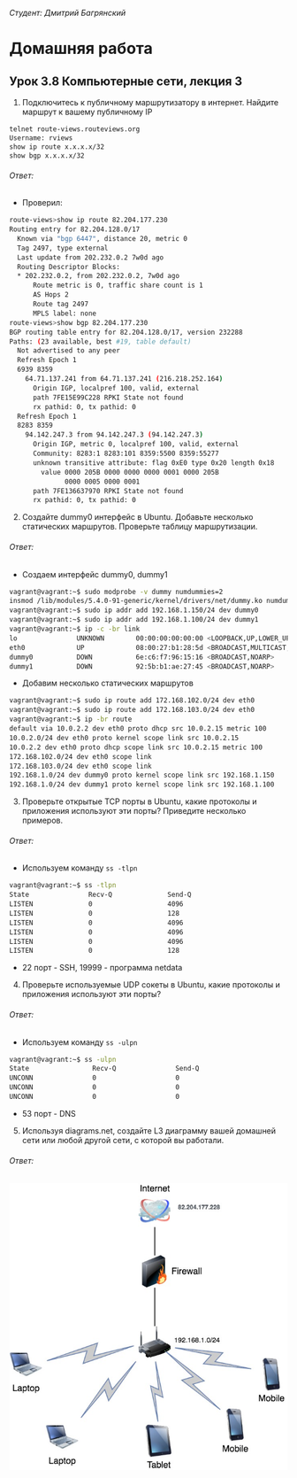 *Студент: Дмитрий Багрянский*

# Домашняя работа

## Урок 3.8 Компьютерные сети, лекция 3

1. Подключитесь к публичному маршрутизатору в интернет. Найдите маршрут к вашему публичному IP
```
telnet route-views.routeviews.org
Username: rviews
show ip route x.x.x.x/32
show bgp x.x.x.x/32
```

###### Ответ:

- Проверил:

```bash
route-views>show ip route 82.204.177.230
Routing entry for 82.204.128.0/17
  Known via "bgp 6447", distance 20, metric 0
  Tag 2497, type external
  Last update from 202.232.0.2 7w0d ago
  Routing Descriptor Blocks:
  * 202.232.0.2, from 202.232.0.2, 7w0d ago
      Route metric is 0, traffic share count is 1
      AS Hops 2
      Route tag 2497
      MPLS label: none
route-views>show bgp 82.204.177.230
BGP routing table entry for 82.204.128.0/17, version 232288
Paths: (23 available, best #19, table default)
  Not advertised to any peer
  Refresh Epoch 1
  6939 8359
    64.71.137.241 from 64.71.137.241 (216.218.252.164)
      Origin IGP, localpref 100, valid, external
      path 7FE15E99C228 RPKI State not found
      rx pathid: 0, tx pathid: 0
  Refresh Epoch 1
  8283 8359
    94.142.247.3 from 94.142.247.3 (94.142.247.3)
      Origin IGP, metric 0, localpref 100, valid, external
      Community: 8283:1 8283:101 8359:5500 8359:55277
      unknown transitive attribute: flag 0xE0 type 0x20 length 0x18
        value 0000 205B 0000 0000 0000 0001 0000 205B
              0000 0005 0000 0001
      path 7FE136637970 RPKI State not found
      rx pathid: 0, tx pathid: 0
```

2. Создайте dummy0 интерфейс в Ubuntu. Добавьте несколько статических маршрутов. Проверьте таблицу маршрутизации.

###### Ответ:

- Создаем интерфейс dummy0, dummy1
```bash
vagrant@vagrant:~$ sudo modprobe -v dummy numdummies=2
insmod /lib/modules/5.4.0-91-generic/kernel/drivers/net/dummy.ko numdummies=0 numdummies=2
vagrant@vagrant:~$ sudo ip addr add 192.168.1.150/24 dev dummy0
vagrant@vagrant:~$ sudo ip addr add 192.168.1.100/24 dev dummy1
vagrant@vagrant:~$ ip -c -br link
lo               UNKNOWN        00:00:00:00:00:00 <LOOPBACK,UP,LOWER_UP>
eth0             UP             08:00:27:b1:28:5d <BROADCAST,MULTICAST,UP,LOWER_UP>
dummy0           DOWN           6e:c6:f7:96:15:16 <BROADCAST,NOARP>
dummy1           DOWN           92:5b:b1:ae:27:45 <BROADCAST,NOARP>
```

- Добавим несколько статических маршрутов

```bash
vagrant@vagrant:~$ sudo ip route add 172.168.102.0/24 dev eth0
vagrant@vagrant:~$ sudo ip route add 172.168.103.0/24 dev eth0
vagrant@vagrant:~$ ip -br route
default via 10.0.2.2 dev eth0 proto dhcp src 10.0.2.15 metric 100
10.0.2.0/24 dev eth0 proto kernel scope link src 10.0.2.15
10.0.2.2 dev eth0 proto dhcp scope link src 10.0.2.15 metric 100
172.168.102.0/24 dev eth0 scope link
172.168.103.0/24 dev eth0 scope link
192.168.1.0/24 dev dummy0 proto kernel scope link src 192.168.1.150
192.168.1.0/24 dev dummy1 proto kernel scope link src 192.168.1.100
```

3. Проверьте открытые TCP порты в Ubuntu, какие протоколы и приложения используют эти порты? Приведите несколько примеров.

###### Ответ:

- Используем команду `ss -tlpn`

```bash
vagrant@vagrant:~$ ss -tlpn
State               Recv-Q              Send-Q                           Local Address:Port                            Peer Address:Port              Process
LISTEN              0                   4096                             127.0.0.53%lo:53                                   0.0.0.0:*
LISTEN              0                   128                                    0.0.0.0:22                                   0.0.0.0:*
LISTEN              0                   4096                                 127.0.0.1:8125                                 0.0.0.0:*
LISTEN              0                   4096                                   0.0.0.0:19999                                0.0.0.0:*
LISTEN              0                   4096                                         *:9100                                       *:*
LISTEN              0                   128                                       [::]:22                                      [::]:*
```

- 22 порт - SSH, 19999 - программа netdata

4. Проверьте используемые UDP сокеты в Ubuntu, какие протоколы и приложения используют эти порты?

###### Ответ:

- Используем команду `ss -ulpn`

```bash
vagrant@vagrant:~$ ss -ulpn
State                Recv-Q               Send-Q                                Local Address:Port                               Peer Address:Port               Process
UNCONN               0                    0                                         127.0.0.1:8125                                    0.0.0.0:*
UNCONN               0                    0                                     127.0.0.53%lo:53                                      0.0.0.0:*
UNCONN               0                    0                                    10.0.2.15%eth0:68                                      0.0.0.0:*
```

- 53 порт - DNS

5. Используя diagrams.net, создайте L3 диаграмму вашей домашней сети или любой другой сети, с которой вы работали.

###### Ответ:

![diagrams](img/03085.jpg)

